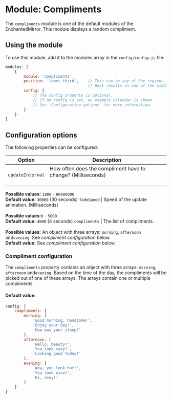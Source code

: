 # Module: Compliments

The `compliments` module is one of the default modules of the EnchantedMirror. This module displays a random compliment.

## Using the module

To use this module, add it to the modules array in the `config/config.js` file:

```javascript
modules: [
    {
        module: 'compliments',
        position: 'lower_third',    // This can be any of the regions.
                                    // Best results in one of the middle regions like: lower_third
        config: {
            // The config property is optional.
            // If no config is set, an example calendar is shown.
            // See 'Configuration options' for more information.
        }
    }
]
```

## Configuration options

The following properties can be configured:

Option           | Description
---------------- | --------------------------------------------------------------------------------------------------------------------------------------------------------------------------------------------------------------------------
`updateInterval` | How often does the compliment have to change? (Milliseconds)<br><br>
**Possible values:** `1000` - `86400000`<br>
**Default value:** `30000` (30 seconds)
`fadeSpeed`      | Speed of the update animation. (Milliseconds)<br><br>
**Possible values:**`0` - `5000`<br>
**Default value:** `4000` (4 seconds)
`compliments`    | The list of compliments.<br><br>
**Possible values:** An object with three arrays: `morning`, `afternoon` and`evening`. See _compliment configuration_ below.<br>
**Default value:** See _compliment configuration_ below.

### Compliment configuration

The `compliments` property contains an object with three arrays: `morning`, `afternoon` and`evening`. Based on the time of the day, the compliments will be picked out of one of these arrays. The arrays contain one or multiple compliments.

#### Default value:

```javascript
config: {
    compliments: {
        morning: [
            'Good morning, handsome!',
            'Enjoy your day!',
            'How was your sleep?'
        ],
        afternoon: [
            'Hello, beauty!',
            'You look sexy!',
            'Looking good today!'
        ],
        evening: [
            'Wow, you look hot!',
            'You look nice!',
            'Hi, sexy!'
        ]
    }
}
```
